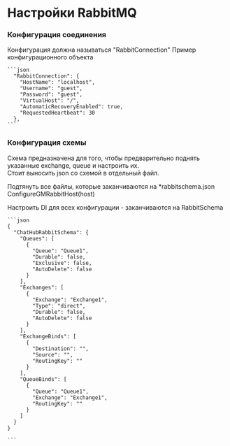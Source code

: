 ﻿# Настройки RabbitMQ

### Конфигурация соединения
Конфигурация должна называться "RabbitConnection"
Пример конфигурационного объекта

    ```json
      "RabbitConnection": {
        "HostName": "localhost",
        "Username": "guest",
        "Password": "guest",
        "VirtualHost": "/",
        "AutomaticRecoveryEnabled": true,
        "RequestedHeartbeat": 30
      },
    ```
    
### Конфигурация схемы
Схема предназначена для того, чтобы предварительно поднять указанные exchange, queue и настроить их.  
Стоит выносить json со схемой в отдельный файл.

Подтянуть все файлы, которые заканчиваются на *rabbitschema.json
    ConfigureGMRabbitHost(host)
    
Настроить DI для всех конфигурации - заканчиваются на RabbitSchema
    

    ```json
    {
      "ChatHubRabbitSchema": {
        "Queues": [
          {
            "Queue": "Queue1",
            "Durable": false,
            "Exclusive": false,
            "AutoDelete": false
          }
        ],
        "Exchanges": [
          {
            "Exchange": "Exchange1",
            "Type": "direct",
            "Durable": false,
            "AutoDelete": false
          }
        ],
        "ExchangeBinds": [
          {
            "Destination": "",
            "Source": "",
            "RoutingKey": ""
          }
        ],
        "QueueBinds": [
          {
            "Queue": "Queue1",
            "Exchange": "Exchange1",
            "RoutingKey": ""
          }
        ]
      }
    }

    ```
    
    